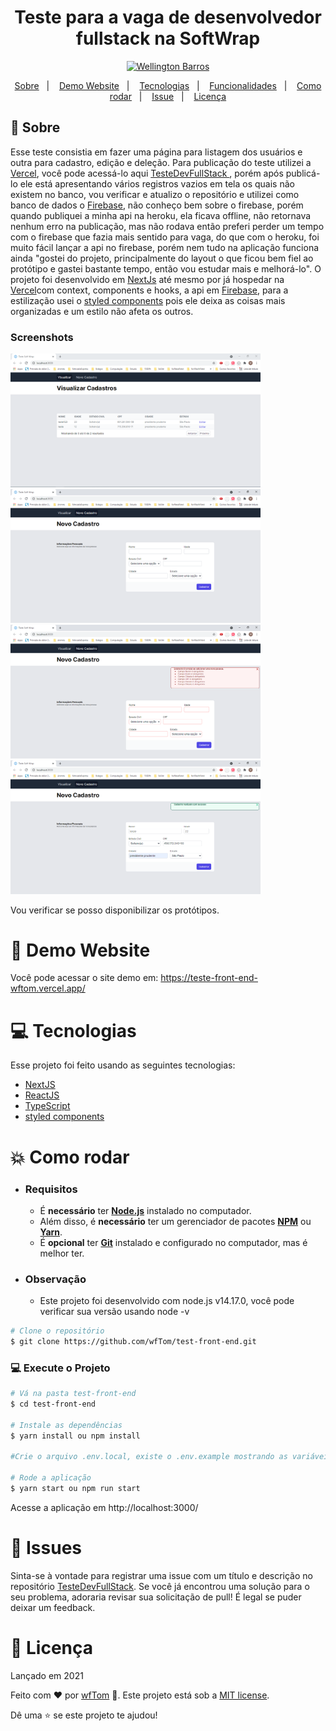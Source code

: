 <h1 align="center">
    Teste para a vaga de desenvolvedor fullstack na SoftWrap
</h1>

<p align="center">
   <a href="https://www.linkedin.com/in/wellington-barros-593ba0137/">
      <img alt="Wellington Barros" src="https://img.shields.io/badge/-Wellington%20Barros-8257E5?style=flat&logo=Linkedin&logoColor=white" />
   </a>
</p>

<p align="center">
  <a href="#bookmark-sobre">Sobre</a>&nbsp;&nbsp;&nbsp;|&nbsp;&nbsp;&nbsp;
  <a href="#eyes-demo-website">Demo Website</a>&nbsp;&nbsp;&nbsp;|&nbsp;&nbsp;&nbsp;
  <a href="#computer-tecnologias">Tecnologias</a>&nbsp;&nbsp;&nbsp;|&nbsp;&nbsp;&nbsp;
  <a href="#rocket-funcionalidades">Funcionalidades</a>&nbsp;&nbsp;&nbsp;|&nbsp;&nbsp;&nbsp;
  <a href="#construction_worker-como-rodar">Como rodar</a>&nbsp;&nbsp;&nbsp;|&nbsp;&nbsp;&nbsp;
  <a href="##bug-issues">Issue</a>&nbsp;&nbsp;&nbsp;|&nbsp;&nbsp;&nbsp;
  <a href="#memo-licença">Licença</a>
</p>

## :bookmark: Sobre

Esse teste consistia em fazer uma página para listagem dos usuários e outra para cadastro, edição e deleção. Para publicação do teste utilizei a [Vercel](https://vercel.com/), você pode acessá-lo aqui <a href="https://teste-front-end-wftom.vercel.app/"> TesteDevFullStack </a>, porém após publicá-lo ele está apresentando vários registros vazios em tela os quais não existem no banco, vou verificar e atualizo o repositório e utilizei como banco de dados o [Firebase](http://firebase.google.com/), não conheço bem sobre o firebase, porém quando publiquei a minha api na heroku, ela ficava offline, não retornava nenhum erro na publicação, mas não rodava então preferi perder um tempo com o firebase que fazia mais sentido para vaga, do que com o heroku, foi muito fácil lançar a api no firebase, porém nem tudo na aplicação funciona ainda "gostei do projeto, principalmente do layout o que ficou bem fiel ao protótipo e gastei bastante tempo, então vou estudar mais e melhorá-lo".
O projeto foi desenvolvido em [NextJs](https://nextjs.org) até mesmo por já hospedar na [Vercel](https://vercel.com/)com context, components e hooks, a api em [Firebase](http://firebase.google.com/), para a estilização usei o [styled components](https://styled-components.com/) pois ele deixa as coisas mais organizadas e um estilo não afeta os outros.

### Screenshots

<div>
   <img src="./.github/landing_page.png" width="400px">
   <img src="./.github/register.png" width="400px">
</div>
<div>
   <img src="./.github/error.png" width="400px">
   <img src="./.github/success.png" width="400px">
</div>

Vou verificar se posso disponibilizar os protótipos.

# :eyes: Demo Website

Você pode acessar o site demo em: https://teste-front-end-wftom.vercel.app/

# :computer: Tecnologias

Esse projeto foi feito usando as seguintes tecnologias:

- [NextJS](https://nextjs.org)
- [ReactJS](https://reactjs.org/)
- [TypeScript](https://www.typescriptlang.org/)
- [styled components](https://styled-components.com/)

# :boom: Como rodar

- ### **Requisitos**

  - É **necessário** ter **[Node.js](https://nodejs.org/en/)** instalado
    no computador.
  - Além disso, é **necessário** ter um gerenciador de pacotes
    **[NPM](https://www.npmjs.com/)** ou **[Yarn](https://yarnpkg.com/)**.
  - É **opcional** ter **[Git](https://git-scm.com/)** instalado e
    configurado no computador, mas é melhor ter.

- ### **Observação**

  - Este projeto foi desenvolvido com node.js v14.17.0, você pode verificar sua versão usando node -v

```bash
# Clone o repositório
$ git clone https://github.com/wfTom/test-front-end.git
```

### 💻 Execute o Projeto

```bash
# Vá na pasta test-front-end
$ cd test-front-end

# Instale as dependências
$ yarn install ou npm install

#Crie o arquivo .env.local, existe o .env.example mostrando as variáveis de ambiente

# Rode a aplicação
$ yarn start ou npm run start
```

Acesse a aplicação em http://localhost:3000/

# :bug: Issues

Sinta-se à vontade para registrar uma issue com um título e descrição no repositório [TesteDevFullStack](https://github.com/wfTom/test-front-end/issues).
Se você já encontrou uma solução para o seu problema, adoraria revisar sua solicitação de pull!
É legal se puder deixar um feedback.

# :closed_book: Licença

Lançado em 2021

Feito com ❤︎ por [wfTom](https://github.com/wfTom) 🚀. Este projeto está sob a [MIT license](./LICENSE).

Dê uma ⭐️ se este projeto te ajudou!
